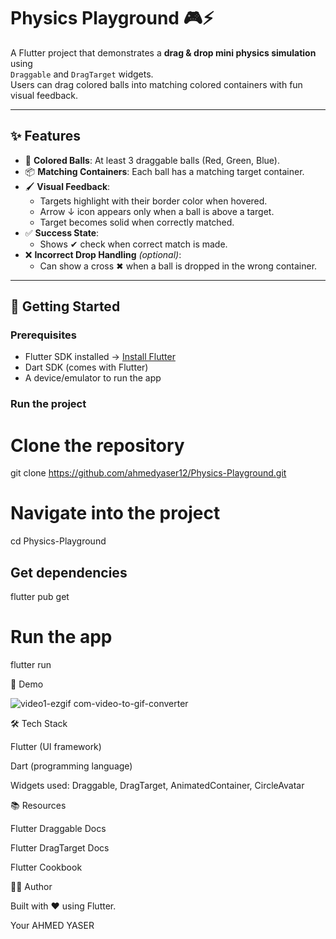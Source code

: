 # Physics Playground 🎮⚡

A Flutter project that demonstrates a **drag & drop mini physics simulation** using  
`Draggable` and `DragTarget` widgets.  
Users can drag colored balls into matching colored containers with fun visual feedback.

---

## ✨ Features
- 🎨 **Colored Balls**: At least 3 draggable balls (Red, Green, Blue).  
- 📦 **Matching Containers**: Each ball has a matching target container.  
- 🖌 **Visual Feedback**:  
  - Targets highlight with their border color when hovered.  
  - Arrow ↓ icon appears only when a ball is above a target.  
  - Target becomes solid when correctly matched.  
- ✅ **Success State**:  
  - Shows ✔ check when correct match is made.  
- ❌ **Incorrect Drop Handling** *(optional)*:  
  - Can show a cross ✖ when a ball is dropped in the wrong container.  

---

## 🚀 Getting Started

### Prerequisites
- Flutter SDK installed → [Install Flutter](https://docs.flutter.dev/get-started/install)  
- Dart SDK (comes with Flutter)  
- A device/emulator to run the app  

### Run the project

# Clone the repository
git clone https://github.com/ahmedyaser12/Physics-Playground.git

# Navigate into the project
cd Physics-Playground

## Get dependencies
flutter pub get

# Run the app
flutter run

📸 Demo

![video1-ezgif com-video-to-gif-converter](https://github.com/user-attachments/assets/1cded7b8-d1ed-4031-a2a0-7fcd3c181dc5)

🛠️ Tech Stack

Flutter (UI framework)

Dart (programming language)

Widgets used: Draggable, DragTarget, AnimatedContainer, CircleAvatar

📚 Resources

Flutter Draggable Docs

Flutter DragTarget Docs

Flutter Cookbook

👨‍💻 Author

Built with ❤️ using Flutter.

Your AHMED YASER
